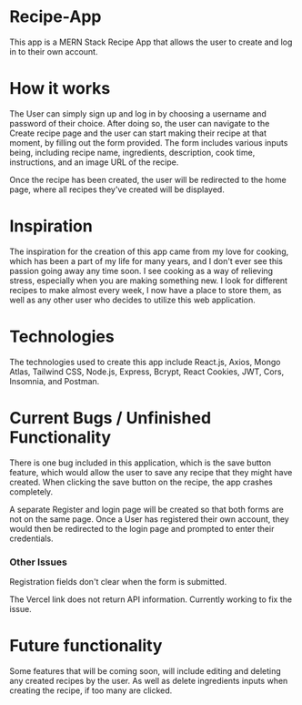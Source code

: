 # Recipe-App
This app is a MERN Stack Recipe App that allows the user to create and log in to their own account. 

# How it works
The User can simply sign up and log in by choosing a username and password of their choice. After doing so, the user can navigate to the Create recipe page and the user can start making their recipe at that moment, by filling out the form provided. The form includes various inputs being, including recipe name, ingredients, description, cook time, instructions, and an image URL of the recipe.

Once the recipe has been created, the user will be redirected to the home page, where all recipes they've created will be displayed.


# Inspiration
The inspiration for the creation of this app came from my love for cooking, which has been a part of my life for many years, and I don't ever see this passion going away any time soon. I see cooking as a way of relieving stress, especially when you are making something new. I look for different recipes to make almost every week, I now have a place to store them, as well as any other user who decides to utilize this web application. 

# Technologies
The technologies used to create this app include React.js, Axios, Mongo Atlas, Tailwind CSS, Node.js, Express, Bcrypt, React Cookies, JWT, Cors, Insomnia, and Postman.


# Current Bugs / Unfinished Functionality 
There is one bug included in this application, which is the save button feature, which would allow the user to save any recipe that they might have created. When clicking the save button on the recipe, the app crashes completely. 

A separate Register and login page will be created so that both forms are not on the same page. Once a User has registered their own account, they would then be redirected to the login page and prompted to enter their credentials.

### Other Issues
Registration fields don't clear when the form is submitted.

The Vercel link does not return API information. Currently working to fix the issue.

# Future functionality
Some features that will be coming soon, will include editing and deleting any created recipes by the user. As well as delete ingredients inputs when creating the recipe, if too many are clicked. 



